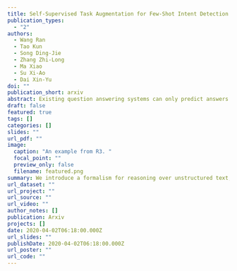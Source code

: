 ```yaml
---
title: Self-Supervised Task Augmentation for Few-Shot Intent Detection
publication_types:
  - "2"
authors:
  - Wang Ran
  - Tao Kun
  - Song Ding-Jie
  - Zhang Zhi-Long
  - Ma Xiao
  - Su Xi-Ao
  - Dai Xin-Yu
doi: ""
publication_short: arxiv
abstract: Existing question answering systems can only predict answers without explicit reasoning processes, which hinder their explainability and make us overestimate their ability of understanding and reasoning over natural language. In this work, we propose a novel task of reading comprehension, in which a model is required to provide final answers and reasoning processes. To this end, we introduce a formalism for reasoning over unstructured text, namely Text Reasoning Meaning Representation (TRMR). TRMR consists of three phrases, which is expressive enough to characterize the reasoning process to answer reading comprehension questions. We develop an annotation platform to facilitate TRMR's annotation, and release the R3 dataset, a \textbf{R}eading comprehension benchmark \textbf{R}equiring \textbf{R}easoning processes. R3 contains over 60K pairs of question-answer pairs and their TRMRs.
draft: false
featured: true
tags: []
categories: []
slides: ""
url_pdf: ""
image:
  caption: "An example from R3. "
  focal_point: ""
  preview_only: false
  filename: featured.png
summary: We introduce a formalism for reasoning over unstructured text, namely Text Reasoning Meaning Representation (TRMR).
url_dataset: ""
url_project: ""
url_source: ""
url_video: ""
author_notes: []
publication: Arxiv
projects: []
date: 2020-04-02T06:18:00.000Z
url_slides: ""
publishDate: 2020-04-02T06:18:00.000Z
url_poster: ""
url_code: ""
---
```

